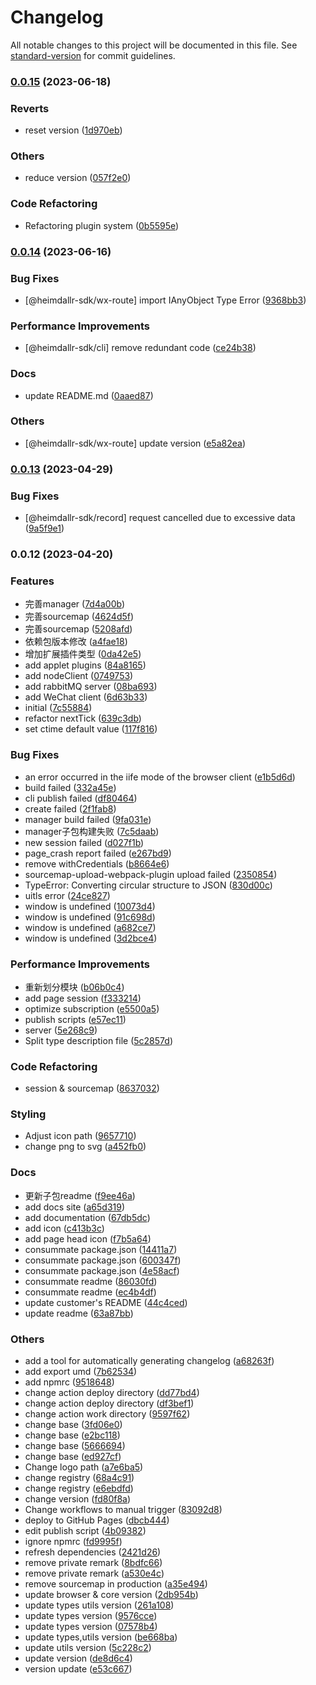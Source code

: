 # Changelog

All notable changes to this project will be documented in this file. See [standard-version](https://github.com/conventional-changelog/standard-version) for commit guidelines.

### [0.0.15](https://github.com/LuciferHuang/heimdallr-sdk/compare/v0.0.14...v0.0.15) (2023-06-18)


### Reverts

* reset version ([1d970eb](https://github.com/LuciferHuang/heimdallr-sdk/commit/1d970eb5cc265a9b388d0df1e119d72a11df619d))


### Others

* reduce version ([057f2e0](https://github.com/LuciferHuang/heimdallr-sdk/commit/057f2e05d7dd1c29a313fb76ec46c30b8bc41ed3))


### Code Refactoring

* Refactoring plugin system ([0b5595e](https://github.com/LuciferHuang/heimdallr-sdk/commit/0b5595ecb6713da6f45bb1ace59299ee98892201))

### [0.0.14](https://github.com/LuciferHuang/heimdallr-sdk/compare/v0.0.13...v0.0.14) (2023-06-16)


### Bug Fixes

* [@heimdallr-sdk/wx-route] import IAnyObject Type Error ([9368bb3](https://github.com/LuciferHuang/heimdallr-sdk/commit/9368bb3493a8baeaae6a0d1f56985d953b659df8))


### Performance Improvements

* [@heimdallr-sdk/cli] remove redundant code ([ce24b38](https://github.com/LuciferHuang/heimdallr-sdk/commit/ce24b38f5885ee08a0ec72377ef7757136353018))


### Docs

* update README.md ([0aaed87](https://github.com/LuciferHuang/heimdallr-sdk/commit/0aaed8774dd475fdaf034e1d2d5c9c1dc6d1c977))


### Others

* [@heimdallr-sdk/wx-route] update version ([e5a82ea](https://github.com/LuciferHuang/heimdallr-sdk/commit/e5a82ea16b0414277d43a1f2deeddcf5bde83235))

### [0.0.13](https://github.com/LuciferHuang/heimdallr-sdk/compare/v0.0.12...v0.0.13) (2023-04-29)


### Bug Fixes

* [@heimdallr-sdk/record] request cancelled due to excessive data ([9a5f9e1](https://github.com/LuciferHuang/heimdallr-sdk/commit/9a5f9e129569b2fe937a32c4f631d9c3f30fe0ca))

### 0.0.12 (2023-04-20)


### Features

* 完善manager ([7d4a00b](https://github.com/LuciferHuang/heimdallr-sdk/commit/7d4a00b4d132afa810a79b2968fad0740db7f540))
* 完善sourcemap ([4624d5f](https://github.com/LuciferHuang/heimdallr-sdk/commit/4624d5fbc253925aaf4727b82d377742a6ae80cc))
* 完善sourcemap ([5208afd](https://github.com/LuciferHuang/heimdallr-sdk/commit/5208afd4d3a433ed35569aee23abf6059c635164))
* 依赖包版本修改 ([a4fae18](https://github.com/LuciferHuang/heimdallr-sdk/commit/a4fae18b59087205d08221d903bba8478bc64996))
* 增加扩展插件类型 ([0da42e5](https://github.com/LuciferHuang/heimdallr-sdk/commit/0da42e54bb9d17cb0e0e93d05e0454385b627c7a))
* add applet plugins ([84a8165](https://github.com/LuciferHuang/heimdallr-sdk/commit/84a816567f6ba7b5d1c51aa04dfe74e784859481))
* add nodeClient ([0749753](https://github.com/LuciferHuang/heimdallr-sdk/commit/07497536bd98a1bcbfb490af2395c9a872c2cd2d))
* add rabbitMQ server ([08ba693](https://github.com/LuciferHuang/heimdallr-sdk/commit/08ba69307f0e4ae2934ba58d456fa0ae4dde58d3))
* add WeChat client ([6d63b33](https://github.com/LuciferHuang/heimdallr-sdk/commit/6d63b337568e49a61f65f6c998f48e385f847910))
* initial ([7c55884](https://github.com/LuciferHuang/heimdallr-sdk/commit/7c558848795c01ee6464c1f9e31c54fddaf4a1fc))
* refactor nextTick ([639c3db](https://github.com/LuciferHuang/heimdallr-sdk/commit/639c3db0643be3368c5f43896be01e540d10aa07))
* set ctime default value ([117f816](https://github.com/LuciferHuang/heimdallr-sdk/commit/117f816124b47b362f0cf2b47748e5514e8c4f5b))


### Bug Fixes

* an error occurred in the iife mode of the browser client ([e1b5d6d](https://github.com/LuciferHuang/heimdallr-sdk/commit/e1b5d6d94f32b2cb89f6463e37ff004c56f7c167))
* build failed ([332a45e](https://github.com/LuciferHuang/heimdallr-sdk/commit/332a45ef0ce8a529adff0d8205a5d89c51b17218))
* cli publish failed ([df80464](https://github.com/LuciferHuang/heimdallr-sdk/commit/df80464d95f1d42307677f3b9f8056c81f81640a))
* create failed ([2f1fab8](https://github.com/LuciferHuang/heimdallr-sdk/commit/2f1fab80d9cbe91cc75298080ae07ae5456ae581))
* manager build failed ([9fa031e](https://github.com/LuciferHuang/heimdallr-sdk/commit/9fa031e071f08b430a10ca86fac5279eb838aaf7))
* manager子包构建失败 ([7c5daab](https://github.com/LuciferHuang/heimdallr-sdk/commit/7c5daab611e7d34aee04c6d207295df6f09d6b73))
* new session failed ([d027f1b](https://github.com/LuciferHuang/heimdallr-sdk/commit/d027f1b00f2dfa38f948fc24dcc1b606c80cb460))
* page_crash report failed ([e267bd9](https://github.com/LuciferHuang/heimdallr-sdk/commit/e267bd90f57467e1d47d73ba3d65e9359d0811cc))
* remove withCredentials ([b8664e6](https://github.com/LuciferHuang/heimdallr-sdk/commit/b8664e631a449dd1d854be34a2fd4e12f55f75dd))
* sourcemap-upload-webpack-plugin upload failed ([2350854](https://github.com/LuciferHuang/heimdallr-sdk/commit/2350854ae24986d48990fc7e682a67ae2ae232c7))
* TypeError: Converting circular structure to JSON ([830d00c](https://github.com/LuciferHuang/heimdallr-sdk/commit/830d00cc58f71157dbd85add031748026096aa52))
* uitls error ([24ce827](https://github.com/LuciferHuang/heimdallr-sdk/commit/24ce827143d65bd6985154cd6dcb2ad0c4d3e30c))
* window is undefined ([10073d4](https://github.com/LuciferHuang/heimdallr-sdk/commit/10073d4059240d408c8ca922a0cb578e3c77b976))
* window is undefined ([91c698d](https://github.com/LuciferHuang/heimdallr-sdk/commit/91c698deaf0dad440cbf6a43bc85d82870e31064))
* window is undefined ([a682ce7](https://github.com/LuciferHuang/heimdallr-sdk/commit/a682ce79ccc664f557c4cb21315eca247e599118))
* window is undefined ([3d2bce4](https://github.com/LuciferHuang/heimdallr-sdk/commit/3d2bce43c72db061b5df32048eac70213f7cc5bc))


### Performance Improvements

* 重新划分模块 ([b06b0c4](https://github.com/LuciferHuang/heimdallr-sdk/commit/b06b0c4ad47b2d5932cb94d27fd33489087c920a))
* add page session ([f333214](https://github.com/LuciferHuang/heimdallr-sdk/commit/f3332143947416e42d2b002faeea385ca6272a4f))
* optimize subscription ([e5500a5](https://github.com/LuciferHuang/heimdallr-sdk/commit/e5500a5747b53854e872e43997e2dd2cbed8921a))
* publish scripts ([e57ec11](https://github.com/LuciferHuang/heimdallr-sdk/commit/e57ec112ba1008d69ad71045e899c0fe1ffb5317))
* server ([5e268c9](https://github.com/LuciferHuang/heimdallr-sdk/commit/5e268c98bb5855b79ef6fde9bd1c56e280198243))
* Split type description file ([5c2857d](https://github.com/LuciferHuang/heimdallr-sdk/commit/5c2857d54fa5ad7701f58b115b03520e7f65f2e4))


### Code Refactoring

* session & sourcemap ([8637032](https://github.com/LuciferHuang/heimdallr-sdk/commit/86370321545cbc0ec383b4a16c8e72fb47cfafd4))


### Styling

* Adjust icon path ([9657710](https://github.com/LuciferHuang/heimdallr-sdk/commit/96577106f5953f044e93870e36043e8f3a95cf94))
* change png to svg ([a452fb0](https://github.com/LuciferHuang/heimdallr-sdk/commit/a452fb07aca58b9e6e384e4bc943728f1f75ee27))


### Docs

* 更新子包readme ([f9ee46a](https://github.com/LuciferHuang/heimdallr-sdk/commit/f9ee46a6d24e1ea2e31a521c34719bf4b4b86878))
* add docs site ([a65d319](https://github.com/LuciferHuang/heimdallr-sdk/commit/a65d31956403a8354651a312013e576310b59564))
* add documentation ([67db5dc](https://github.com/LuciferHuang/heimdallr-sdk/commit/67db5dc18790dc555257c6aceed46cd4197fcb6a))
* add icon ([c413b3c](https://github.com/LuciferHuang/heimdallr-sdk/commit/c413b3cbd962eefa463bc4d1aa5aedb5074f485e))
* add page head icon ([f7b5a64](https://github.com/LuciferHuang/heimdallr-sdk/commit/f7b5a647a89cef9f629819fd2f1af58de24eba77))
* consummate package.json ([14411a7](https://github.com/LuciferHuang/heimdallr-sdk/commit/14411a7fb8987647acc5e9c483b8b93c59f3dab9))
* consummate package.json ([600347f](https://github.com/LuciferHuang/heimdallr-sdk/commit/600347f291eb31631900ba619291ead272634a39))
* consummate package.json ([4e58acf](https://github.com/LuciferHuang/heimdallr-sdk/commit/4e58acf7a6929068d89eb52b5b03a47a5c4200cb))
* consummate readme ([86030fd](https://github.com/LuciferHuang/heimdallr-sdk/commit/86030fd934fb03263337dfe292e7fcd9001a4106))
* consummate readme ([ec4b4df](https://github.com/LuciferHuang/heimdallr-sdk/commit/ec4b4df9003d4eed90f5b4e9ada32256e5963cb4))
* update customer's README ([44c4ced](https://github.com/LuciferHuang/heimdallr-sdk/commit/44c4ced8df6ac619713e74d48b11232a3701c7ca))
* update readme ([63a87bb](https://github.com/LuciferHuang/heimdallr-sdk/commit/63a87bba88c17baa2e92b77bde10b937e1ba5ebe))


### Others

* add a tool for automatically generating changelog ([a68263f](https://github.com/LuciferHuang/heimdallr-sdk/commit/a68263f26a7737ce58229165d248387c757f1146))
* add export umd ([7b62534](https://github.com/LuciferHuang/heimdallr-sdk/commit/7b625345d7ee65117313dc84096e5de7f659313d))
* add npmrc ([9518648](https://github.com/LuciferHuang/heimdallr-sdk/commit/9518648795854e31647a9c12f51c2c9ca9e83e4c))
* change action deploy directory ([dd77bd4](https://github.com/LuciferHuang/heimdallr-sdk/commit/dd77bd41630325c11fd1ad5445527cd2b16e2002))
* change action deploy directory ([df3bef1](https://github.com/LuciferHuang/heimdallr-sdk/commit/df3bef1f38524af127e2e53592153dd75c61cbe4))
* change action work directory ([9597f62](https://github.com/LuciferHuang/heimdallr-sdk/commit/9597f625803169e44e301b2431d2e3e16003e26c))
* change base ([3fd06e0](https://github.com/LuciferHuang/heimdallr-sdk/commit/3fd06e0a53d644670e71bbed08e5ebe08620969c))
* change base ([e2bc118](https://github.com/LuciferHuang/heimdallr-sdk/commit/e2bc1187fd3c12feda9ab122bfd36086dcfc69c2))
* change base ([5666694](https://github.com/LuciferHuang/heimdallr-sdk/commit/5666694086caa22021d4c8502f7e258e2c03b89a))
* change base ([ed927cf](https://github.com/LuciferHuang/heimdallr-sdk/commit/ed927cf52feece48a60eaf35c4c9a06471f0bc16))
* Change logo path ([a7e6ba5](https://github.com/LuciferHuang/heimdallr-sdk/commit/a7e6ba5f6e12f00f9ac99e01db1c0ac9bcc386af))
* change registry ([68a4c91](https://github.com/LuciferHuang/heimdallr-sdk/commit/68a4c913dabc55289a37856c4facbec357f0f95f))
* change registry ([e6ebdfd](https://github.com/LuciferHuang/heimdallr-sdk/commit/e6ebdfd6b9fb433364c8c9d58ef73049d46e0c76))
* change version ([fd80f8a](https://github.com/LuciferHuang/heimdallr-sdk/commit/fd80f8abe099bbfcfd48d61409a431ce1497e813))
* Change workflows to manual trigger ([83092d8](https://github.com/LuciferHuang/heimdallr-sdk/commit/83092d88187bd0e8b4874ce07b7020ccebe85bca))
* deploy to GitHub Pages ([dbcb444](https://github.com/LuciferHuang/heimdallr-sdk/commit/dbcb444f95793d62f44f6ae7cae483559d77708c))
* edit publish script ([4b09382](https://github.com/LuciferHuang/heimdallr-sdk/commit/4b0938257529ea9a8d9bc0451cd34468490da4e4))
* ignore npmrc ([fd9995f](https://github.com/LuciferHuang/heimdallr-sdk/commit/fd9995f6b3026213ed5a106521c5890acca82b7f))
* refresh dependencies ([2421d26](https://github.com/LuciferHuang/heimdallr-sdk/commit/2421d26ecc61f9d1ea1bd861a9edcb3a73eadb45))
* remove private remark ([8bdfc66](https://github.com/LuciferHuang/heimdallr-sdk/commit/8bdfc6626a85cd46beb20860361a5fa9b4cde20c))
* remove private remark ([a530e4c](https://github.com/LuciferHuang/heimdallr-sdk/commit/a530e4cc225f322ab5a5dc9c9b39b4b36de1e9a4))
* remove sourcemap in production ([a35e494](https://github.com/LuciferHuang/heimdallr-sdk/commit/a35e4942222fb8827448452017e0fc05b9ed9862))
* update browser & core version ([2db954b](https://github.com/LuciferHuang/heimdallr-sdk/commit/2db954b6d406d778337016c3d8467918185856e3))
* update types utils version ([261a108](https://github.com/LuciferHuang/heimdallr-sdk/commit/261a108f06d34727622b9bb7956066ec669a9e5f))
* update types version ([9576cce](https://github.com/LuciferHuang/heimdallr-sdk/commit/9576cceebc0e243a9bd9399ea19e37269cde364e))
* update types version ([07578b4](https://github.com/LuciferHuang/heimdallr-sdk/commit/07578b4730f7e9897666c854324b4ba277f03e51))
* update types,utils version ([be668ba](https://github.com/LuciferHuang/heimdallr-sdk/commit/be668ba1b22af5098fc6726df5e2b379003fe406))
* update utils version ([5c228c2](https://github.com/LuciferHuang/heimdallr-sdk/commit/5c228c2425059428fa1329e430525bcd374520c6))
* update version ([de8d6c4](https://github.com/LuciferHuang/heimdallr-sdk/commit/de8d6c44c9faca80c93423d947a0d9a12ce78f23))
* version update ([e53c667](https://github.com/LuciferHuang/heimdallr-sdk/commit/e53c667fea9a38f0dd216ef62944c499e5fa0652))
